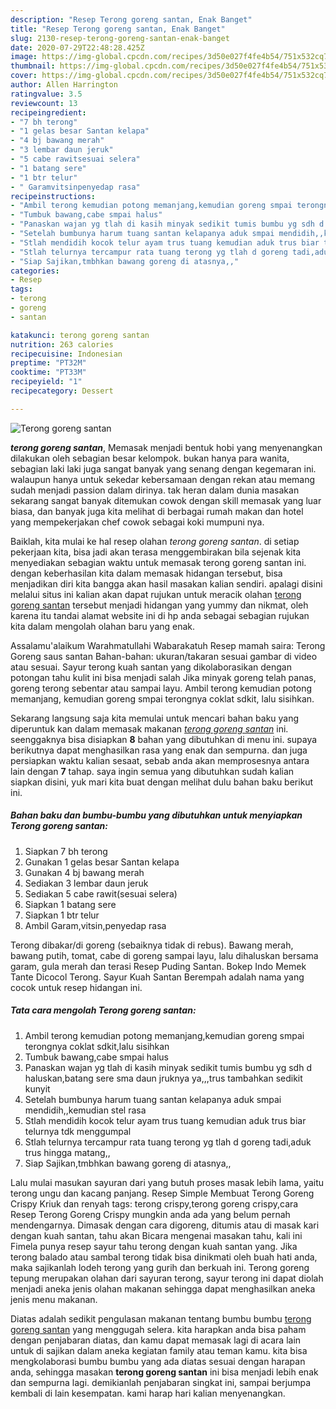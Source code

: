 ```yaml
---
description: "Resep Terong goreng santan, Enak Banget"
title: "Resep Terong goreng santan, Enak Banget"
slug: 2130-resep-terong-goreng-santan-enak-banget
date: 2020-07-29T22:48:28.425Z
image: https://img-global.cpcdn.com/recipes/3d50e027f4fe4b54/751x532cq70/terong-goreng-santan-foto-resep-utama.jpg
thumbnail: https://img-global.cpcdn.com/recipes/3d50e027f4fe4b54/751x532cq70/terong-goreng-santan-foto-resep-utama.jpg
cover: https://img-global.cpcdn.com/recipes/3d50e027f4fe4b54/751x532cq70/terong-goreng-santan-foto-resep-utama.jpg
author: Allen Harrington
ratingvalue: 3.5
reviewcount: 13
recipeingredient:
- "7 bh terong"
- "1 gelas besar Santan kelapa"
- "4 bj bawang merah"
- "3 lembar daun jeruk"
- "5 cabe rawitsesuai selera"
- "1 batang sere"
- "1 btr telur"
- " Garamvitsinpenyedap rasa"
recipeinstructions:
- "Ambil terong kemudian potong memanjang,kemudian goreng smpai terongnya coklat sdkit,lalu sisihkan"
- "Tumbuk bawang,cabe smpai halus"
- "Panaskan wajan yg tlah di kasih minyak sedikit tumis bumbu yg sdh d haluskan,batang sere sma daun jruknya ya,,,trus tambahkan sedikit kunyit"
- "Setelah bumbunya harum tuang santan kelapanya aduk smpai mendidih,,kemudian stel rasa"
- "Stlah mendidih kocok telur ayam trus tuang kemudian aduk trus biar telurnya tdk menggumpal"
- "Stlah telurnya tercampur rata tuang terong yg tlah d goreng tadi,aduk trus hingga matang,,"
- "Siap Sajikan,tmbhkan bawang goreng di atasnya,,"
categories:
- Resep
tags:
- terong
- goreng
- santan

katakunci: terong goreng santan 
nutrition: 263 calories
recipecuisine: Indonesian
preptime: "PT32M"
cooktime: "PT33M"
recipeyield: "1"
recipecategory: Dessert

---
```



![Terong goreng santan](https://img-global.cpcdn.com/recipes/3d50e027f4fe4b54/751x532cq70/terong-goreng-santan-foto-resep-utama.jpg)

<b><i>terong goreng santan</i></b>, Memasak menjadi bentuk hobi yang menyenangkan dilakukan oleh sebagian besar kelompok. bukan hanya para wanita, sebagian laki laki juga sangat banyak yang senang dengan kegemaran ini. walaupun hanya untuk sekedar kebersamaan dengan rekan atau memang sudah menjadi passion dalam dirinya. tak heran dalam dunia masakan sekarang sangat banyak ditemukan cowok dengan skill memasak yang luar biasa, dan banyak juga kita melihat di berbagai rumah makan dan hotel yang mempekerjakan chef cowok sebagai koki mumpuni nya.

Baiklah, kita mulai ke hal resep olahan <i>terong goreng santan</i>. di setiap pekerjaan kita, bisa jadi akan terasa menggembirakan bila sejenak kita menyediakan sebagian waktu untuk memasak terong goreng santan ini. dengan keberhasilan kita dalam memasak hidangan tersebut, bisa menjadikan diri kita bangga akan hasil masakan kalian sendiri. apalagi disini melalui situs ini kalian akan dapat rujukan untuk meracik olahan <u>terong goreng santan</u> tersebut menjadi hidangan yang yummy dan nikmat, oleh karena itu tandai alamat website ini di hp anda sebagai sebagian rujukan kita dalam mengolah olahan baru yang enak.

Assalamu&#39;alaikum Warahmatullahi Wabarakatuh Resep mamah saira: Terong Goreng saus santan Bahan-bahan: ukuran/takaran sesuai gambar di video atau sesuai. Sayur terong kuah santan yang dikolaborasikan dengan potongan tahu kulit ini bisa menjadi salah Jika minyak goreng telah panas, goreng terong sebentar atau sampai layu. Ambil terong kemudian potong memanjang, kemudian goreng smpai terongnya coklat sdkit, lalu sisihkan.


Sekarang langsung saja kita memulai untuk mencari bahan baku yang diperuntuk kan dalam memasak makanan <u><i>terong goreng santan</i></u> ini. seenggaknya bisa disiapkan <b>8</b> bahan yang dibutuhkan di menu ini. supaya berikutnya dapat menghasilkan rasa yang enak dan sempurna. dan juga persiapkan waktu kalian sesaat, sebab anda akan memprosesnya antara lain dengan <b>7</b> tahap. saya ingin semua yang dibutuhkan sudah kalian siapkan disini, yuk mari kita buat dengan melihat dulu bahan baku berikut ini.

<!--inarticleads1-->

##### Bahan baku dan bumbu-bumbu yang dibutuhkan untuk menyiapkan Terong goreng santan:

1. Siapkan 7 bh terong
1. Gunakan 1 gelas besar Santan kelapa
1. Gunakan 4 bj bawang merah
1. Sediakan 3 lembar daun jeruk
1. Sediakan 5 cabe rawit(sesuai selera)
1. Siapkan 1 batang sere
1. Siapkan 1 btr telur
1. Ambil  Garam,vitsin,penyedap rasa


Terong dibakar/di goreng (sebaiknya tidak di rebus). Bawang merah, bawang putih, tomat, cabe di goreng sampai layu, lalu dihaluskan bersama garam, gula merah dan terasi Resep Puding Santan. Bokep Indo Memek Tante Dicocol Terong. Sayur Kuah Santan Berempah adalah nama yang cocok untuk resep hidangan ini. 

<!--inarticleads2-->

##### Tata cara mengolah Terong goreng santan:

1. Ambil terong kemudian potong memanjang,kemudian goreng smpai terongnya coklat sdkit,lalu sisihkan
1. Tumbuk bawang,cabe smpai halus
1. Panaskan wajan yg tlah di kasih minyak sedikit tumis bumbu yg sdh d haluskan,batang sere sma daun jruknya ya,,,trus tambahkan sedikit kunyit
1. Setelah bumbunya harum tuang santan kelapanya aduk smpai mendidih,,kemudian stel rasa
1. Stlah mendidih kocok telur ayam trus tuang kemudian aduk trus biar telurnya tdk menggumpal
1. Stlah telurnya tercampur rata tuang terong yg tlah d goreng tadi,aduk trus hingga matang,,
1. Siap Sajikan,tmbhkan bawang goreng di atasnya,,


Lalu mulai masukan sayuran dari yang butuh proses masak lebih lama, yaitu terong ungu dan kacang panjang. Resep Simple Membuat Terong Goreng Crispy Kriuk dan renyah tags: terong crispy,terong goreng crispy,cara Resep Terong Goreng Crispy mungkin anda ada yang belum pernah mendengarnya. Dimasak dengan cara digoreng, ditumis atau di masak kari dengan kuah santan, tahu akan Bicara mengenai masakan tahu, kali ini Fimela punya resep sayur tahu terong dengan kuah santan yang. Jika terong balado atau sambal terong tidak bisa dinikmati oleh buah hati anda, maka sajikanlah lodeh terong yang gurih dan berkuah ini. Terong goreng tepung merupakan olahan dari sayuran terong, sayur terong ini dapat diolah menjadi aneka jenis olahan makanan sehingga dapat menghasilkan aneka jenis menu makanan. 

Diatas adalah sedikit pengulasan makanan tentang bumbu bumbu <u>terong goreng santan</u> yang menggugah selera. kita harapkan anda bisa paham dengan penjabaran diatas, dan kamu dapat memasak lagi di acara lain untuk di sajikan dalam aneka kegiatan family atau teman kamu. kita bisa mengkolaborasi bumbu bumbu yang ada diatas sesuai dengan harapan anda, sehingga masakan <b>terong goreng santan</b> ini bisa menjadi lebih enak dan sempurna lagi. demikianlah penjabaran singkat ini, sampai berjumpa kembali di lain kesempatan. kami harap hari kalian menyenangkan.
